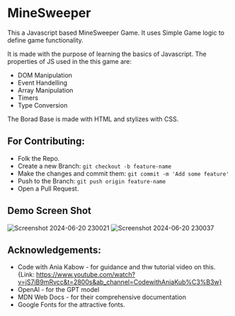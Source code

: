 ﻿# MineSweeper
 
This a Javascript based MineSweeper Game.
It uses Simple Game logic to define game functionality.

It is made with the purpose of learning the basics of Javascript. The properties of JS used in the this game are:
- DOM Manipulation
- Event Handelling
- Array Manipulation
- Timers
- Type Conversion

The Borad Base is made with HTML and stylizes with CSS.

## For Contributing: 
- Folk the Repo.
- Create a new Branch: `git checkout -b feature-name`
- Make the changes and commit them: `git commit -m 'Add some feature'`
- Push to the Branch: `git push origin feature-name`
- Open a Pull Request.

## Demo Screen Shot

![Screenshot 2024-06-20 230021](https://github.com/gautamGlados963/MineSweeper/assets/138754223/5df178db-8585-440d-afa3-7f326de86d20)
![Screenshot 2024-06-20 230037](https://github.com/gautamGlados963/MineSweeper/assets/138754223/2e1a17e6-ccd9-4479-949c-dc53e2b7bd48)


## Acknowledgements:
- Code with Ania Kabow - for guidance and thw tutorial video on this.  {Link: https://www.youtube.com/watch?v=jS7iB9mRvcc&t=2800s&ab_channel=CodewithAniaKub%C3%B3w}
- OpenAl - for the GPT model
- MDN Web Docs - for their comprehensive documentation
- Google Fonts for the attractive fonts.
